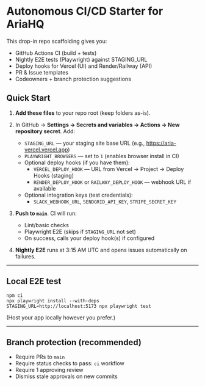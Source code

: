# Autonomous CI/CD Starter for AriaHQ

This drop-in repo scaffolding gives you:
- GitHub Actions CI (build + tests)
- Nightly E2E tests (Playwright) against STAGING_URL
- Deploy hooks for Vercel (UI) and Render/Railway (API)
- PR & Issue templates
- Codeowners + branch protection suggestions

## Quick Start

1) **Add these files** to your repo root (keep folders as-is).
2) In GitHub → **Settings → Secrets and variables → Actions → New repository secret**. Add:
   - `STAGING_URL` — your staging site base URL (e.g., https://aria-vercel.vercel.app)
   - `PLAYWRIGHT_BROWSERS` — set to `1` (enables browser install in CI)
   - Optional deploy hooks (if you have them):
     - `VERCEL_DEPLOY_HOOK` — URL from Vercel → Project → Deploy Hooks (staging)
     - `RENDER_DEPLOY_HOOK` or `RAILWAY_DEPLOY_HOOK` — webhook URL if available
   - Optional integration keys (test credentials):
     - `SLACK_WEBHOOK_URL`, `SENDGRID_API_KEY`, `STRIPE_SECRET_KEY`

3) **Push to `main`**. CI will run:
   - Lint/basic checks
   - Playwright E2E (skips if `STAGING_URL` not set)
   - On success, calls your deploy hook(s) if configured

4) **Nightly E2E** runs at 3:15 AM UTC and opens issues automatically on failures.

---

## Local E2E test
```
npm ci
npx playwright install --with-deps
STAGING_URL=http://localhost:5173 npx playwright test
```
(Host your app locally however you prefer.)

---

## Branch protection (recommended)
- Require PRs to `main`
- Require status checks to pass: `ci` workflow
- Require 1 approving review
- Dismiss stale approvals on new commits

